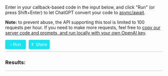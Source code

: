 Enter in your callback-based code in the input below, and click "Run" (or press Shift+Enter) to let ChatGPT convert your code to [async/await](https://asyncawait.net/).

**Note:** to prevent abuse, the API supporting this tool is limited to 100 requests per hour. If you need to make more requests, feel free to [copy our server code and prompts, and run locally with your own OpenAI key](https://github.com/mastering-js/masteringjs-backend/blob/main/awaitify.js).

<style>
  button.opt {
    background-color: #19E2F1;
    color: white;
    padding: 0.5em;
    margin-right: 0.33em;
    border-radius: 4px;
    cursor: pointer;
    border: 0px;
    margin-bottom: 0.5em;
    font-size: 1em;
    text-align: center;
  }
  button.opt:disabled {
    background-color: #ddd;
  }
</style>

<div>
<button class="opt" id="run" onclick="sendRequest()" style="width: 66px">&rsaquo; Run</button>
<button class="opt" id="share" onclick="tourl()">&Uarr; Share</button>
</div>
<div id="input" style="border: 1px solid #ddd"></div>

### Results:

<div id="output" style="border: 1px solid #ddd"></div>

<div id="masteringjs-leaderboard-banner"></div>

<div id="previous-requests"></div>

<script async="" defer="" crossorigin="anonymous" src="https://js.stratos.blue/stratos.js"></script>
<script>
  window.stratosSettings = {
    publisherId: '641a1e06290373f15cc3a920',
  };
  window.stratos = window.stratos || { queue: [] };
  window.stratos.queue.push(function() { 
    console.log('Stratos initialized!');
  });
</script>
<script src="https://cdn.jsdelivr.net/npm/vanillatoasts@1.3.0/vanillatoasts.js"></script>
<script src="../../codemirror-5.62.2/lib/codemirror.js"></script>
<link rel="stylesheet" href="../../codemirror-5.62.2/lib/codemirror.css">
<link rel="stylesheet" href="https://cdn.jsdelivr.net/npm/vanillatoasts@1.3.0/vanillatoasts.css">
<script src="../../codemirror-5.62.2/mode/javascript/javascript.js"></script>
<script>
  const input = CodeMirror(document.querySelector('#input'), {
    lineNumbers: true,
    tabSize: 2,
    value: window.location.hash ?
      JSON.parse(atob(window.location.hash.slice(1))).input :
      `doc.save(function(err) { console.log('Done!'); });\n`,
    mode: 'javascript'
  });
  const output = CodeMirror(document.querySelector('#output'), {
    lineNumbers: true,
    tabSize: 2,
    mode: 'javascript',
    value: window.location.hash ?
      JSON.parse(atob(window.location.hash.slice(1))).output :
      '',
    readOnly: true
  });
  input.setOption('extraKeys', {
    'Shift-Enter': function() {
      sendRequest();
    }
  });
  function tourl() {
    window.location.hash = btoa(JSON.stringify({
      input: input.getValue(),
      output: output.getValue()
    }));
  }
  const isLocalhost = window.location.hostname === 'localhost';
  const server = 'https://masteringjs-backend.netlify.app/.netlify/functions';
  let inProgress = false;
  let recentRequests = [];
  async function sendRequest() {
    if (inProgress) {
      return;
    }
    const controller = new AbortController();
    const signal = controller.signal;
    inProgress = true;
    const runButton = document.querySelector('#run');
    runButton.disabled = true;
    runButton.innerHTML = '.';
    let interval = setInterval(() => {
      if (runButton.innerHTML === '...') {
        runButton.innerHTML = '.';
      } else {
        runButton.innerHTML += '.';
      }
    }, 250);
    const code = input.getValue();
    if (!isLocalhost) {
      window.stratos.trackPrompt(code);
    }
    setTimeout(() => {
      if (inProgress) {
        VanillaToasts.create({
          title: 'Apologies',
          text: 'Sorry, this is taking longer than expected...',
          timeout: 10000,
          positionClass: 'bottomRight'
        });
      }
    }, 8000);
    setTimeout(() => {
      if (inProgress) {
        VanillaToasts.create({
          title: 'Time out',
          text: 'Sorry, that didn\'t work, the request timed out. Please try again.',
          timeout: 10000,
          positionClass: 'bottomRight'
        });
        controller.abort();
        throw new Error('Timed out')
      }
    }, 15000);
    fetch(
      server + '/awaitify',
      {
        method: 'POST',
        signal: signal,
        headers: { 'Content-Type': 'application/json' },
        body: JSON.stringify({
          code: code
        })
      }
    ).
      then(res => {
        if (res.status !== 200) {
          res.text().then(text => {
            VanillaToasts.create({
              title: 'Server Error',
              text: text,
              timeout: 10000,
              positionClass: 'bottomRight'
            });
          });
          throw new Error('Server responded with error');
        }
        return res.json();
      }).
      then(res => {
        console.log(res);
        output.setValue(res.content);
        const id = Date.now();
        recentRequests.push({ id: id, input: code, output: res.content });
        if (document.querySelector('#previous-requests').innerHTML === '') {
          document.querySelector('#previous-requests').innerHTML = '<h3>Previous Runs</h3>';
        }
        document.querySelector('#previous-requests').innerHTML += `
        <div>
          <pre style="cursor: pointer" onclick="setResult(${id})"><code class="language-javascript">${code}</code></pre>
        </div>
        `;
      }).
      finally(() => {
        inProgress = false;
        runButton.disabled = false;
        runButton.innerHTML = '&rsaquo; Run';
        clearInterval(interval);
      });
  }
  function setResult(id) {
    const request = recentRequests.find(r => r.id === id);
    input.setValue(request.input);
    output.setValue(request.input);
  }
</script>
